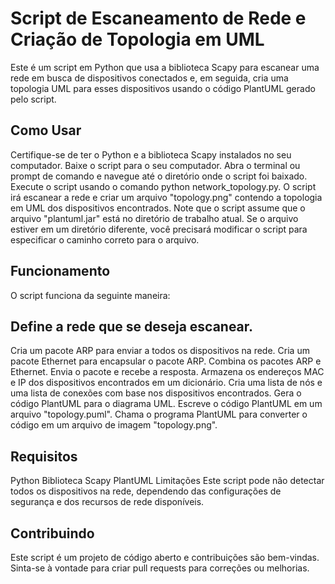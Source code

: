 # Script de Escaneamento de Rede e Criação de Topologia em UML

Este é um script em Python que usa a biblioteca Scapy para escanear uma rede em busca de dispositivos conectados e, em seguida, cria uma topologia UML para esses dispositivos usando o código PlantUML gerado pelo script.

## Como Usar 

Certifique-se de ter o Python e a biblioteca Scapy instalados no seu computador. Baixe o script para o seu computador. Abra o terminal ou prompt de comando e navegue até o diretório onde o script foi baixado. Execute o script usando o comando python network_topology.py. O script irá escanear a rede e criar um arquivo "topology.png" contendo a topologia em UML dos dispositivos encontrados. Note que o script assume que o arquivo "plantuml.jar" está no diretório de trabalho atual. Se o arquivo estiver em um diretório diferente, você precisará modificar o script para especificar o caminho correto para o arquivo.

## Funcionamento

O script funciona da seguinte maneira:

## Define a rede que se deseja escanear.

Cria um pacote ARP para enviar a todos os dispositivos na rede.
Cria um pacote Ethernet para encapsular o pacote ARP.
Combina os pacotes ARP e Ethernet.
Envia o pacote e recebe a resposta.
Armazena os endereços MAC e IP dos dispositivos encontrados em um dicionário.
Cria uma lista de nós e uma lista de conexões com base nos dispositivos encontrados.
Gera o código PlantUML para o diagrama UML.
Escreve o código PlantUML em um arquivo "topology.puml".
Chama o programa PlantUML para converter o código em um arquivo de imagem "topology.png".
## Requisitos

Python
Biblioteca Scapy
PlantUML
Limitações
Este script pode não detectar todos os dispositivos na rede, dependendo das configurações de segurança e dos recursos de rede disponíveis.

## Contribuindo

Este script é um projeto de código aberto e contribuições são bem-vindas. Sinta-se à vontade para criar pull requests para correções ou melhorias.

